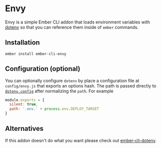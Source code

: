 # Envy

Envy is a simple Ember CLI addon that loads environment variables
with [dotenv](https://github.com/motdotla/dotenv) so that you can
reference them inside of `ember` commands.

## Installation

```
ember install ember-cli-envy
```

## Configuration (optional)

You can optionally configure `dotenv` by place a configuration file at `config/envy.js` that exports an options hash. The path is passed directly to [`dotenv.config`](https://github.com/motdotla/dotenv#config) after normalizing the `path`. For example

```js
module.exports = {
  silent: true,
  path: '.env.' + process.env.DEPLOY_TARGET
}
```

## Alternatives

If this addon doesn't do what you want please check out
[ember-cli-dotenv](https://github.com/fivetanley/ember-cli-dotenv).
